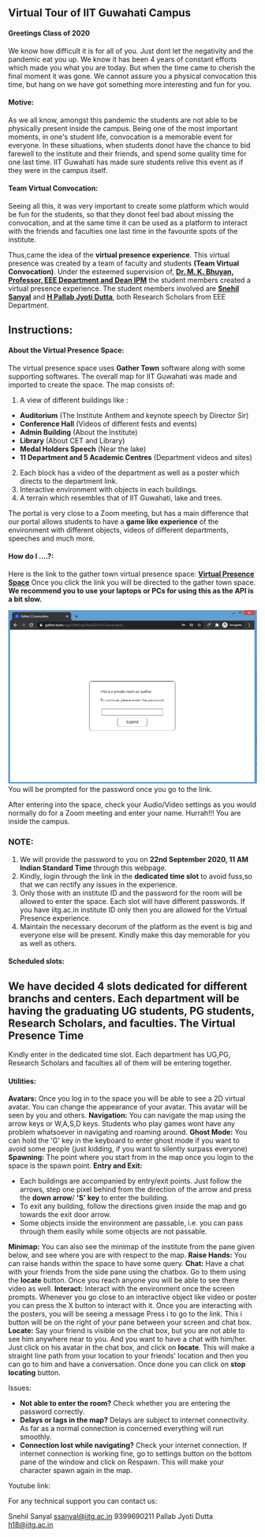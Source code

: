 ## Virtual Tour of IIT Guwahati Campus

#### Greetings Class of 2020
We know how difficult it is for all of you. Just dont let the negativity and the pandemic eat you up.
We know it has been 4 years of constant efforts which made you what you are today. But when the time came to cherish the final moment it was gone. We cannot assure you a physical convocation this time, but hang on we have got something more interesting and fun for you.

#### Motive:
As we all know, amongst this pandemic the students are not able to be physically present inside the campus.
Being one of the most important moments, in one's student life, convocation is a memorable event for everyone.
In these situations, when students donot have the chance to bid farewell to the institute and their friends, and spend some quality time for one last time.
IIT Guwahati has made sure students relive this event as if they were in the campus itself.


#### Team Virtual Convocation:

Seeing all this, it was very important to create some platform which would be fun for the students, so that they donot feel bad about missing the convocation, and at the same time it can be used as a platform to interact with the friends and faculties one last time in the favourite spots of the institute.

Thus,came the idea of the **virtual presence experience**. This virtual presence was created by a team of faculty and students **(Team Virtual Convocation)**.
Under the esteemed supervision of, **[Dr. M. K. Bhuyan, Professor, EEE Department and Dean IPM](https://www.iitg.ac.in/mkb/)** the student members created a virtual presence experience.
The student members involved are **[Snehil Sanyal](https://github.com/snehilsanyal)** and **[H Pallab Jyoti Dutta]()**, both Research Scholars from EEE Department.

## Instructions:
#### About the Virtual Presence Space:

The virtual presence space uses **Gather Town** software along with some supporting softwares. The overall map for IIT Guwahati was made and imported to create the space.
The map consists of:
1. A view of different buildings like :
-	**Auditorium** (The Institute Anthem and keynote speech by  Director Sir)
-	**Conference Hall** (Videos of different fests and events)
-	**Admin Building**	(About the Institute)
-	**Library** (About CET and Library)
-	**Medal Holders Speech** (Near the lake)
-	**11 Department and 5 Academic Centres** (Department videos and sites)
2. Each block has a video of the department as well as a poster which directs to the department link.
3. Interactive environment with objects in each buildings.
4. A terrain which resembles that of IIT Guwahati, lake and trees.
 
The portal is very close to a Zoom meeting, but has a main difference that our portal allows students to have a **game like experience** of the environment with different objects, videos of different departments, speeches and much more.

#### How do I ....?:

Here is the link to the gather town virtual presence space:
[**Virtual Presence Space**](https://gather.town/app/i9hb5cgUXwQZkYvF/Convocation)
Once you click the link you will be directed to the gather town space. **We recommend you to use your laptops or PCs for using this as the API is a bit slow.**

![A](https://raw.githubusercontent.com/snehilsanyal/VConvIITG/master/password.png "Password")
You will be prompted for the password once you go to the link.

After entering into the space, check your Audio/Video settings as you would normally do for a Zoom meeting and enter your name.
Hurrah!!! You are inside the campus.

### NOTE:
1. We will provide the password to you on **22nd September 2020, 11 AM Indian Standard Time** through this webpage.
2. Kindly, login through the link in the **dedicated time slot** to avoid fuss,so that we can rectify any issues in the experience.
3. Only those with an institute ID and the password for the room will be allowed to enter the space. Each slot will have different passwords. If you have iitg.ac.in institute ID only then you are allowed for the Virtual Presence experience.
4. Maintain the necessary decorum of the platform as the event is big and everyone else will be present. Kindly make this day memorable for you as well as others.

#### Scheduled slots:
We have decided 4 slots dedicated for different branchs and centers. Each department will be having the graduating UG students, PG students, Research Scholars, and faculties.
The Virtual Presence Time 
-- 

Kindly enter in the dedicated time slot. Each department has UG,PG, Research Scholars and faculties all of them will be entering together.




#### Utilities:
**Avatars:**
Once you log in to the space you will be able to see a 2D virtual avatar. You can change the appearance of your avatar. This avatar will be seen by you and others.
**Navigation:**
You can navigate the map using the arrow keys or W,A,S,D keys. Students who play games wont have any problem whatsoever in navigating and roaming around.
**Ghost Mode:** 
You can hold the 'G' key in the keyboard to enter ghost mode if you want to avoid some people (just kidding, if you want to silently surpass everyone)
**Spawning:**
The point where you start from in the map once you login to the space is the spawn point.
**Entry and Exit:**
- Each buildings are accompanied by entry/exit points. Just follow the arrows, step one pixel behind from the direction of the arrow and press the **down arrow**/ **'S' key** to enter the building.
- To exit any building, follow the directions given inside the map and go towards the exit door arrow.
- Some objects inside the environment are passable, i.e. you can pass through them easily while some objects are not passable.

**Minimap:**
You can also see  the minimap of the institute from the pane given below, and see where you are with respect to the map.
**Raise Hands:**
You can raise hands within the space to have some query.
**Chat:**
Have a chat with your friends from the side pane using the chatbox.
Go to them using the **locate** button. Once you reach anyone you will be able to see there video as well.
**Interact:**
Interact with the environment once the screen prompts. Whenever you go close to an interactive object like video or poster you can press the X button to interact with it.
Once you are interacting  with the posters, you will be seeing a message Press i to go to the link. This i button will be on the right of your pane between your screen and chat box.
**Locate:**
Say your friend is visible on the chat box, but you are not able to see him anywhere near to you. And you want to have a chat with him/her.
Just click on his avatar in the chat box, and click on **locate**.
This will make a straight line path from your location to your friends' location and then you can go to him and have a conversation.
Once done you can click on **stop locating** button.

Issues:	
- **Not able to enter the room?** 
Check whether you are entering the password correctly.
- **Delays or lags in the map?**
Delays are subject to internet connectivity. As far as a normal connection is concerned everything will run smoothly.
- **Connection lost while navigating?**
Check your internet connection. If internet connection is working fine, go to settings button on the bottom pane of the window and click on Respawn. This will make your character spawn again in the map.

Youtube link:

For any technical support you can contact us:

Snehil Sanyal
ssanyal@iitg.ac.in
9399690211
Pallab Jyoti Dutta
h18@iitg.ac.in
